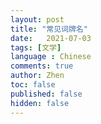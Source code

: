 ```yaml
---
layout: post
title: "常见词牌名"
date:   2021-07-03
tags: [文学]
language : Chinese
comments: true
author: Zhen
toc: false
published: false
hidden: false
---
```



<!--stackedit_data:
eyJoaXN0b3J5IjpbLTE4MzUxNzQzMzRdfQ==
-->
